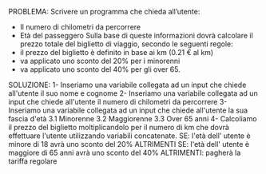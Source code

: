 PROBLEMA: Scrivere un programma che chieda all’utente:
- Il numero di chilometri da percorrere
- Età del passeggero
Sulla base di queste informazioni dovrà calcolare il prezzo totale del biglietto di viaggio, secondo le seguenti regole:
- il prezzo del biglietto è definito in base ai km (0.21 € al km)
- va applicato uno sconto del 20% per i minorenni
- va applicato uno sconto del 40% per gli over 65.

SOLUZIONE:
1- Inseriamo una variabile collegata ad un input che chiede all'utente il suo nome e cognome 
2- Inseriamo una variabile collegata ad un input che chiede all'utente il numero di chilometri da percorrere 
3- Inseriamo una variabile collegata ad un input che chiede all'utente la sua fascia d'età 
    3.1 Minorenne
    3.2 Maggiorenne
    3.3 Over 65 anni
4- Calcoliamo il prezzo del biglietto moltiplicandolo per il numero di km che dovrà effettuare l'utente utilizzando  variabili concatenate.
SE: l'età dell' utente è minore di 18 avrà uno sconto del 20%
ALTRIMENTI SE: l'età dell' utente è maggiore di 65 anni avrà uno sconto del 40%
ALTRIMENTI: pagherà la tariffa regolare